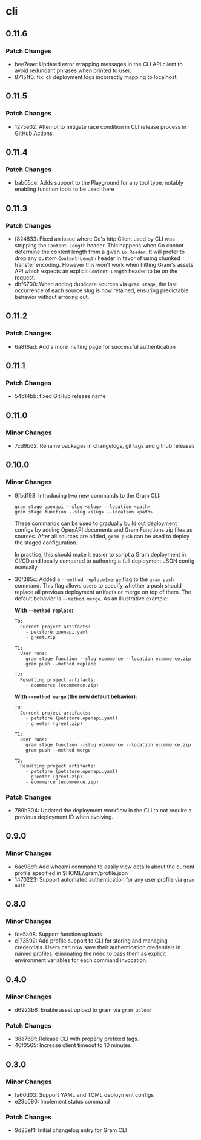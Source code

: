 # cli

## 0.11.6

### Patch Changes

- bee7eae: Updated error wrapping messages in the CLI API client to avoid redundant phrases
  when printed to user.
- 87151f0: fix: cli deployment logs incorrectly mapping to localhost

## 0.11.5

### Patch Changes

- 1275e02: Attempt to mitigate race condition in CLI release process in GitHub Actions.

## 0.11.4

### Patch Changes

- bab05ce: Adds support to the Playground for any tool type, notably enabling function tools to be used there

## 0.11.3

### Patch Changes

- f824633: Fixed an issue where Go's http.Client used by CLI was stripping the
  `Content-Length` header. This happens when Go cannot determine the content
  length from a given `io.Reader`. It will prefer to drop any custom
  `Content-Length` header in favor of using chunked transfer encoding. However
  this won't work when hitting Gram's assets API which expects an explicit
  `Content-Length` header to be on the request.
- dbf6700: When adding duplicate sources via `gram stage`, the last occurrence of
  each source slug is now retained, ensuring predictable behavior without
  erroring out.

## 0.11.2

### Patch Changes

- 6a816ad: Add a more inviting page for successful authentication

## 0.11.1

### Patch Changes

- 54b14bb: fixed GitHub release name

## 0.11.0

### Minor Changes

- 7cd9b62: Rename packages in changelogs, git tags and github releases

## 0.10.0

### Minor Changes

- 9fbd193: Introducing two new commands to the Gram CLI:

  ```
  gram stage openapi --slug <slug> --location <path>
  gram stage function --slug <slug> --location <path>
  ```

  These commands can be used to gradually build out deployment configs by
  adding OpenAPI documents and Gram Functions zip files as sources. After
  all sources are added, `gram push` can be used to deploy the staged
  configuration.

  In practice, this should make it easier to script a Gram deployment in CI/CD and
  locally compared to authoring a full deployment JSON config manually.

- 30f385c: Added a `--method replace|merge` flag to the `gram push` command. This flag
  allows users to specify whether a push should replace all previous deployment
  artifacts or merge on top of them. The default behavior is `--method merge`. As
  an illustrative example:

  **With `--method replace`:**

  ```
  T0:
    Current project artifacts:
      - petstore.openapi.yaml
      - greet.zip

  T1:
    User runs:
      gram stage function --slug ecommerce --location ecommerce.zip
      gram push --method replace

  T2:
    Resulting project artifacts:
      - ecommerce (ecommerce.zip)
  ```

  **With `--method merge` (the new default behavior):**

  ```
  T0:
    Current project artifacts:
      - petstore (petstore.openapi.yaml)
      - greeter (greet.zip)

  T1:
    User runs:
      gram stage function --slug ecommerce --location ecommerce.zip
      gram push --method merge

  T2:
    Resulting project artifacts:
      - petstore (petstore.openapi.yaml)
      - greeter (greet.zip)
      - ecommerce (ecommerce.zip)
  ```

### Patch Changes

- 789b304: Updated the deployment workflow in the CLI to not require a previous deployment
  ID when evolving.

## 0.9.0

### Minor Changes

- 6ac98df: Add whoami command to easily view details about the current profile specified in $HOME/.gram/profile.json
- 1470223: Support automated authentication for any user profile via `gram auth`

## 0.8.0

### Minor Changes

- fde5a08: Support function uploads
- c173592: Add profile support to CLI for storing and managing credentials. Users can now save their authentication credentials in named profiles, eliminating the need to pass them as explicit environment variables for each command invocation.

## 0.4.0

### Minor Changes

- d6923b6: Enable asset upload to gram via `gram upload`

### Patch Changes

- 38e7b8f: Release CLI with properly prefixed tags.
- 40f0565: Increase client timeout to 10 minutes

## 0.3.0

### Minor Changes

- fa60d03: Support YAML and TOML deployment configs
- e29c090: Implement status command

### Patch Changes

- 9d23ef1: Initial changelog entry for Gram CLI
